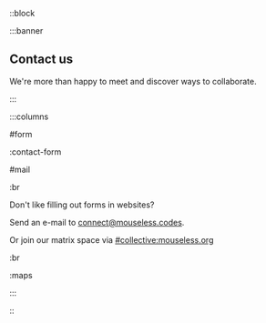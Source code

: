 ::block

:::banner

## Contact us

We're more than happy to meet and discover ways to collaborate.

:::

:::columns

#form

:contact-form

#mail

:br

Don't like filling out forms in websites?

Send an e-mail to [connect@mouseless.codes](mailto:connect@mouseless.codes).

Or join our matrix space via [#collective:mouseless.org](https://matrix.to/#/#collective:mouseless.org)

:br

:maps

:::

::
